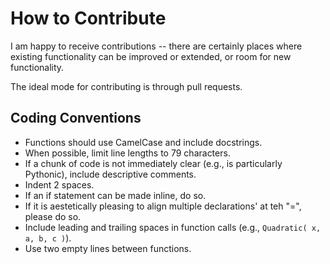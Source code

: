 # How to Contribute

I am happy to receive contributions -- there are certainly places where existing functionality can be improved or extended, or room for new functionality.

The ideal mode for contributing is through pull requests.

## Coding Conventions

* Functions should use CamelCase and include docstrings.
* When possible, limit line lengths to 79 characters.
* If a chunk of code is not immediately clear (e.g., is particularly Pythonic), include descriptive comments.
* Indent 2 spaces.
* If an if statement can be made inline, do so.
* If it is aestetically pleasing to align multiple declarations' at teh "=", please do so.
* Include leading and trailing spaces in function calls (e.g., `Quadratic( x, a, b, c )`).
* Use two empty lines between functions.